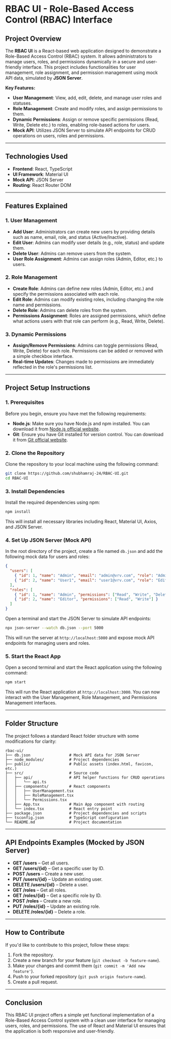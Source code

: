 # **RBAC UI - Role-Based Access Control (RBAC) Interface**

## **Project Overview**

The **RBAC UI** is a React-based web application designed to demonstrate a Role-Based Access Control (RBAC) system. It allows administrators to manage users, roles, and permissions dynamically in a secure and user-friendly interface. This project includes functionalities for user management, role assignment, and permission management using mock API data, simulated by **JSON Server**.

**Key Features:**
- **User Management**: View, add, edit, delete, and manage user roles and statuses.
- **Role Management**: Create and modify roles, and assign permissions to them.
- **Dynamic Permissions**: Assign or remove specific permissions (Read, Write, Delete etc.) to roles, enabling role-based actions for users.
- **Mock API**: Utilizes JSON Server to simulate API endpoints for CRUD operations on users, roles and permissions.

---

## **Technologies Used**
- **Frontend**: React, TypeScript
- **UI Framework**: Material UI
- **Mock API**: JSON Server
- **Routing**: React Router DOM

---

## **Features Explained**

### **1. User Management**
- **Add User**: Administrators can create new users by providing details such as name, email, role, and status (Active/Inactive).
- **Edit User**: Admins can modify user details (e.g., role, status) and update them.
- **Delete User**: Admins can remove users from the system.
- **User Role Assignment**: Admins can assign roles (Admin, Editor, etc.) to users.

### **2. Role Management**
- **Create Role**: Admins can define new roles (Admin, Editor, etc.) and specify the permissions associated with each role.
- **Edit Role**: Admins can modify existing roles, including changing the role name and permissions.
- **Delete Role**: Admins can delete roles from the system.
- **Permissions Assignment**: Roles are assigned permissions, which define what actions users with that role can perform (e.g., Read, Write, Delete).

### **3. Dynamic Permissions**
- **Assign/Remove Permissions**: Admins can toggle permissions (Read, Write, Delete) for each role. Permissions can be added or removed with a simple checkbox interface.
- **Real-time Updates**: Changes made to permissions are immediately reflected in the role's permissions list.

---

## **Project Setup Instructions**

### **1. Prerequisites**
Before you begin, ensure you have met the following requirements:
- **Node.js**: Make sure you have Node.js and npm installed. You can download it from [Node.js official website](https://nodejs.org/).
- **Git**: Ensure you have Git installed for version control. You can download it from [Git official website](https://git-scm.com/).

### **2. Clone the Repository**

Clone the repository to your local machine using the following command:

```bash
git clone https://github.com/shubhamraj-24/RBAC-UI.git
cd RBAC-UI
```

### **3. Install Dependencies**
Install the required dependencies using npm:

```bash
npm install
```
This will install all necessary libraries including React, Material UI, Axios, and JSON Server.

### **4. Set Up JSON Server (Mock API)**
In the root directory of the project, create a file named `db.json` and add the following mock data for users and roles:

```json
{
  "users": [
    { "id": 1, "name": "Admin", "email": "admin@vrv.com", "role": "Admin", "status": "Active" },
    { "id": 2, "name": "User1", "email": "user1@vrv.com", "role": "Editor", "status": "Inactive" }
  ],
  "roles": [
    { "id": 1, "name": "Admin", "permissions": ["Read", "Write", "Delete"] },
    { "id": 2, "name": "Editor", "permissions": ["Read", "Write"] }
  ]
}
```

Open a terminal and start the JSON Server to simulate API endpoints:

```bash
npx json-server --watch db.json --port 5000
```
This will run the server at `http://localhost:5000` and expose mock API endpoints for managing users and roles.

### **5. Start the React App**
Open a second terminal and start the React application using the following command:

```bash
npm start
```
This will run the React application at `http://localhost:3000`. You can now interact with the User Management, Role Management, and Permissions Management interfaces.

---

## **Folder Structure**
The project follows a standard React folder structure with some modifications for clarity:

```
rbac-ui/
├── db.json                 # Mock API data for JSON Server
├── node_modules/           # Project dependencies
├── public/                 # Public assets (index.html, favicon, etc.)
├── src/                    # Source code
│   ├── api/                # API helper functions for CRUD operations
│   │   └── api.ts
│   ├── components/         # React components
│   │   ├── UserManagement.tsx
│   │   ├── RoleManagement.tsx
│   │   └── Permissions.tsx
│   ├── App.tsx             # Main App component with routing
│   └── index.tsx           # React entry point
├── package.json            # Project dependencies and scripts
├── tsconfig.json           # TypeScript configuration
└── README.md               # Project documentation
```

---

## **API Endpoints Examples (Mocked by JSON Server)**
- **GET /users** – Get all users.
- **GET /users/{id}** – Get a specific user by ID.
- **POST /users** – Create a new user.
- **PUT /users/{id}** – Update an existing user.
- **DELETE /users/{id}** – Delete a user.
- **GET /roles** – Get all roles.
- **GET /roles/{id}** – Get a specific role by ID.
- **POST /roles** – Create a new role.
- **PUT /roles/{id}** – Update an existing role.
- **DELETE /roles/{id}** – Delete a role.

---

## **How to Contribute**
If you'd like to contribute to this project, follow these steps:

1. Fork the repository.
2. Create a new branch for your feature (`git checkout -b feature-name`).
3. Make your changes and commit them (`git commit -m 'Add new feature'`).
4. Push to your forked repository (`git push origin feature-name`).
5. Create a pull request.

---

## **Conclusion**
This RBAC UI project offers a simple yet functional implementation of a Role-Based Access Control system with a clean user interface for managing users, roles, and permissions. The use of React and Material UI ensures that the application is both responsive and user-friendly.
